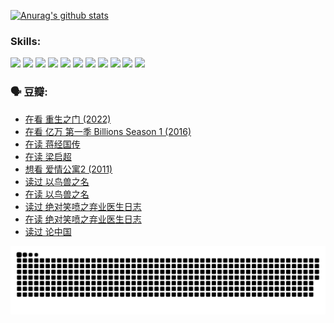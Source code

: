 
[![Anurag's github stats](https://github-readme-stats.vercel.app/api?username=w940853815)](https://github.com/anuraghazra/github-readme-stats)

### Skills:

<code><img height="32" src="https://cdn.jsdelivr.net/npm/simple-icons@v5/icons/python.svg"></code>
<code><img height="32" src="https://cdn.jsdelivr.net/npm/simple-icons@v5/icons/javascript.svg"></code>
<code><img height="32" src="https://cdn.jsdelivr.net/npm/simple-icons@v5/icons/django.svg"></code>
<code><img height="32" src="https://cdn.jsdelivr.net/npm/simple-icons@v5/icons/flask.svg"></code>
<code><img height="32" src="https://cdn.jsdelivr.net/npm/simple-icons@v5/icons/vuetify.svg"></code>
<code><img height="32" src="https://cdn.jsdelivr.net/npm/simple-icons@v5/icons/git.svg"></code>
<code><img height="32" src="https://cdn.jsdelivr.net/npm/simple-icons@v5/icons/docker.svg"></code>
<code><img height="32" src="https://cdn.jsdelivr.net/npm/simple-icons@v5/icons/postgresql.svg"></code>
<code><img height="32" src="https://cdn.jsdelivr.net/npm/simple-icons@v5/icons/elasticsearch.svg"></code>
<code><img height="32" src="https://cdn.jsdelivr.net/npm/simple-icons@v5/icons/macos.svg"></code>
<code><img height="32" src="https://cdn.jsdelivr.net/npm/simple-icons@v5/icons/linux.svg"></code>

### 🗣 豆瓣:

<!-- DOUBAN-ACTIVITIES:START -->
- [在看 重生之门‎ (2022)](https://www.douban.com/people/136069238/status/3882598762/?_i=54229996)
- [在看 亿万 第一季 Billions Season 1‎ (2016)](https://www.douban.com/people/136069238/status/3878098700/?_i=54229996)
- [在读 蒋经国传](https://www.douban.com/people/136069238/status/3877458956/?_i=54229996)
- [在读 梁启超](https://www.douban.com/people/136069238/status/3876806133/?_i=54229996)
- [想看 爱情公寓2‎ (2011)](https://www.douban.com/people/136069238/status/3876682115/?_i=54229996)
- [读过 以鸟兽之名](https://www.douban.com/people/136069238/status/3876369302/?_i=54229996)
- [在读 以鸟兽之名](https://www.douban.com/people/136069238/status/3869094471/?_i=54229996)
- [读过 绝对笑喷之弃业医生日志](https://www.douban.com/people/136069238/status/3869093225/?_i=54229996)
- [在读 绝对笑喷之弃业医生日志](https://www.douban.com/people/136069238/status/3862106751/?_i=54229996)
- [读过 论中国](https://www.douban.com/people/136069238/status/3862105795/?_i=54229996)
<!-- DOUBAN-ACTIVITIES:END -->


![Snake animation](https://raw.githubusercontent.com/w940853815/w940853815/output/github-contribution-grid-snake.svg)

<!--
**w940853815/w940853815** is a ✨ _special_ ✨ repository because its `README.md` (this file) appears on your GitHub profile.

Here are some ideas to get you started:

- 🔭 I’m currently working on ...
- 🌱 I’m currently learning ...
- 👯 I’m looking to collaborate on ...
- 🤔 I’m looking for help with ...
- 💬 Ask me about ...
- 📫 How to reach me: ...
- 😄 Pronouns: ...
- ⚡ Fun fact: ...
-->
